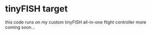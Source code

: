 # tinyFISH target

this code runs on my custom tinyFISH all-in-one flight controller
more coming soon...
